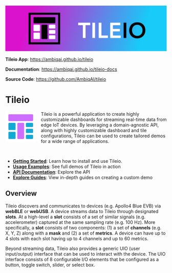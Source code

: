 ![Tileio](./assets/tileio-banner.png)

**Tileio App**: <a href="https://ambiqai.github.io/tileio" target="_blank">https://ambiqai.github.io/tileio</a>

**Documentation**: <a href="https://ambiqai.github.io/tileio-docs" target="_blank">https://ambiqai.github.io/tileio-docs</a>

**Source Code**: <a href="https://github.com/AmbiqAI/tileio" target="_blank">https://github.com/AmbiqAI/tileio</a>

# Tileio

<img style="float: left; margin: 0px 15px 15px 0px;" src="./assets/tileio-icon.png" width="96px" />

Tileio is a powerful application to create highly customizable dashboards for streaming real-time data from edge IoT devices. By leveraging a domain-agnostic API, along with highly customizable dashboard and tile configurations, Tileio can be used to create tailored demos for a wide range of applications.

<br style="clear:both" />

- **[Getting Started](https://ambiqai.github.io/tileio-docs/)**: Learn how to install and use Tileio.
- **[Usage Examples](https://github.com/AmbiqAI/tileio-demos)**: See full demos of Tileio in action
- **[API Documentation](https://ambiqai.github.io/tileio-docs/api)**: Explore the API
- **[Explore Guides](https://ambiqai.github.io/tileio-docs/guides)**: View in-depth guides on creating a custom demo

## Overview


Tileio discovers and communicates to devices (e.g. Apollo4 Blue EVB) via **webBLE** or **webUSB**. A device streams data to Tileio through designated **slots**. At a high-level a **slot** consists of a set of similar signals (e.g. accelerometer) captured at the same sampling rate (e.g. 100 Hz). More specifically, a **slot** consists of two components: (1) a set of **channels** (e.g. X, Y, Z) along with a **mask** and (2) a set of **metrics**. A device can have up to 4 slots with each slot having up to 4 channels and up to 60 metrics.

Beyond streaming data, Tileio also provides a generic UIO (user input/output) interface that can be used to interact with the device. The UIO interface consists of 8 configurable I/O elements that be configured as a button, toggle switch, slider, or select box.
